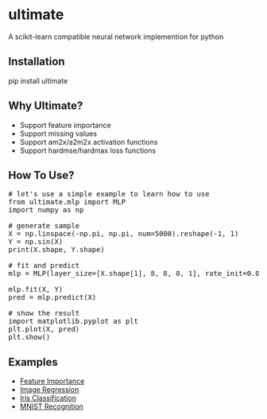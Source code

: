 # ultimate
A scikit-learn compatible neural network implemention for python

## Installation
pip install ultimate

## Why Ultimate?
+ Support feature importance
+ Support missing values
+ Support am2x/a2m2x activation functions
+ Support hardmse/hardmax loss functions

## How To Use?
<pre>
# let's use a simple example to learn how to use
from ultimate.mlp import MLP
import numpy as np

# generate sample
X = np.linspace(-np.pi, np.pi, num=5000).reshape(-1, 1)
Y = np.sin(X)
print(X.shape, Y.shape)

# fit and predict
mlp = MLP(layer_size=[X.shape[1], 8, 8, 8, 1], rate_init=0.02, loss_type="mse", epoch_train=100, epoch_decay=10, verbose=1)

mlp.fit(X, Y)
pred = mlp.predict(X)

# show the result
import matplotlib.pyplot as plt  
plt.plot(X, pred)
plt.show()
</pre>

## Examples
+ [Feature Importance](https://www.kaggle.com/anycode/feature-importance-using-nn)
+ [Image Regression](https://www.kaggle.com/anycode/image-regression)
+ [Iris Classification](https://www.kaggle.com/anycode/iris-classification)
+ [MNIST Recognition](https://www.kaggle.com/anycode/mnist-recognition)